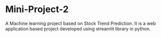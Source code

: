 # Mini-Project-2
A Machine learning project based on Stock Trend Prediction.
It is a web application based project developed using streamlit library in python.
